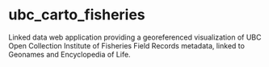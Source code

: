 # ubc_carto_fisheries
Linked data web application providing a georeferenced visualization of UBC Open Collection Institute of Fisheries Field Records metadata, linked to Geonames and Encyclopedia of Life.
